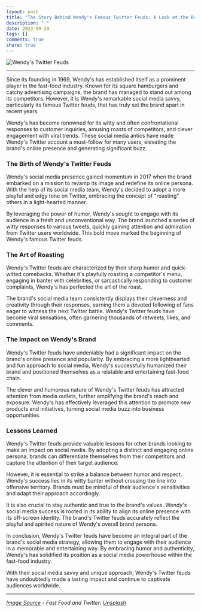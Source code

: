 ```yaml
---
layout: post
title: "The Story Behind Wendy's Famous Twitter Feuds: A Look at the Brand's Social Media Savvy"
description: " "
date: 2023-09-20
tags: []
comments: true
share: true
---
```


![Wendy's Twitter Feuds](https://source.unsplash.com/1600x900/?fast-food,twitter)

---

Since its founding in 1969, Wendy's has established itself as a prominent player in the fast-food industry. Known for its square hamburgers and catchy advertising campaigns, the brand has managed to stand out among its competitors. However, it is Wendy's remarkable social media savvy, particularly its famous Twitter feuds, that has truly set the brand apart in recent years.

Wendy's has become renowned for its witty and often confrontational responses to customer inquiries, amusing roasts of competitors, and clever engagement with viral trends. These social media antics have made Wendy's Twitter account a must-follow for many users, elevating the brand's online presence and generating significant buzz.

### The Birth of Wendy's Twitter Feuds ###

Wendy's social media presence gained momentum in 2017 when the brand embarked on a mission to revamp its image and redefine its online persona. With the help of its social media team, Wendy's decided to adopt a more playful and edgy tone on Twitter, embracing the concept of "roasting" others in a light-hearted manner.

By leveraging the power of humor, Wendy's sought to engage with its audience in a fresh and unconventional way. The brand launched a series of witty responses to various tweets, quickly gaining attention and admiration from Twitter users worldwide. This bold move marked the beginning of Wendy's famous Twitter feuds.

### The Art of Roasting ###

Wendy's Twitter feuds are characterized by their sharp humor and quick-witted comebacks. Whether it's playfully roasting a competitor's menu, engaging in banter with celebrities, or sarcastically responding to customer complaints, Wendy's has perfected the art of the roast.

The brand's social media team consistently displays their cleverness and creativity through their responses, earning them a devoted following of fans eager to witness the next Twitter battle. Wendy's Twitter feuds have become viral sensations, often garnering thousands of retweets, likes, and comments.

### The Impact on Wendy's Brand ###

Wendy's Twitter feuds have undeniably had a significant impact on the brand's online presence and popularity. By embracing a more lighthearted and fun approach to social media, Wendy's successfully humanized their brand and positioned themselves as a relatable and entertaining fast-food chain.

The clever and humorous nature of Wendy's Twitter feuds has attracted attention from media outlets, further amplifying the brand's reach and exposure. Wendy's has effectively leveraged this attention to promote new products and initiatives, turning social media buzz into business opportunities.

### Lessons Learned ###

Wendy's Twitter feuds provide valuable lessons for other brands looking to make an impact on social media. By adopting a distinct and engaging online persona, brands can differentiate themselves from their competitors and capture the attention of their target audience.

However, it is essential to strike a balance between humor and respect. Wendy's success lies in its witty banter without crossing the line into offensive territory. Brands must be mindful of their audience's sensitivities and adapt their approach accordingly.

It is also crucial to stay authentic and true to the brand's values. Wendy's social media success is rooted in its ability to align its online presence with its off-screen identity. The brand's Twitter feuds accurately reflect the playful and spirited nature of Wendy's overall brand persona.

In conclusion, Wendy's Twitter feuds have become an integral part of the brand's social media strategy, allowing them to engage with their audience in a memorable and entertaining way. By embracing humor and authenticity, Wendy's has solidified its position as a social media powerhouse within the fast-food industry.

With their social media savvy and unique approach, Wendy's Twitter feuds have undoubtedly made a lasting impact and continue to captivate audiences worldwide.

---

*[Image Source](https://unsplash.com) - Fast Food and Twitter: [Unsplash](https://source.unsplash.com/1600x900/?fast-food,twitter)*